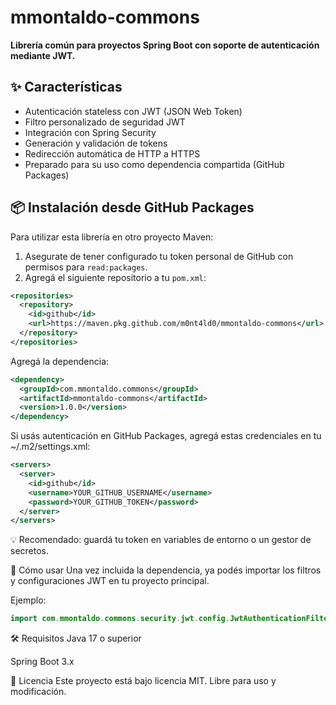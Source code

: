 # mmontaldo-commons

**Librería común para proyectos Spring Boot con soporte de autenticación mediante JWT.**

## ✨ Características

- Autenticación stateless con JWT (JSON Web Token)
- Filtro personalizado de seguridad JWT
- Integración con Spring Security
- Generación y validación de tokens
- Redirección automática de HTTP a HTTPS
- Preparado para su uso como dependencia compartida (GitHub Packages)

## 📦 Instalación desde GitHub Packages

Para utilizar esta librería en otro proyecto Maven:

1. Asegurate de tener configurado tu token personal de GitHub con permisos para `read:packages`.
2. Agregá el siguiente repositorio a tu `pom.xml`:

```xml
<repositories>
  <repository>
    <id>github</id>
    <url>https://maven.pkg.github.com/m0nt4ld0/mmontaldo-commons</url>
  </repository>
</repositories>
```
Agregá la dependencia:

```xml
<dependency>
  <groupId>com.mmontaldo.commons</groupId>
  <artifactId>mmontaldo-commons</artifactId>
  <version>1.0.0</version>
</dependency>
```
Si usás autenticación en GitHub Packages, agregá estas credenciales en tu ~/.m2/settings.xml:

```xml
<servers>
  <server>
    <id>github</id>
    <username>YOUR_GITHUB_USERNAME</username>
    <password>YOUR_GITHUB_TOKEN</password>
  </server>
</servers>
```
💡 Recomendado: guardá tu token en variables de entorno o un gestor de secretos.

🚀 Cómo usar
Una vez incluida la dependencia, ya podés importar los filtros y configuraciones JWT en tu proyecto principal.

Ejemplo:

```java
import com.mmontaldo.commons.security.jwt.config.JwtAuthenticationFilter;
```

🛠️ Requisitos
Java 17 o superior

Spring Boot 3.x

📄 Licencia
Este proyecto está bajo licencia MIT. Libre para uso y modificación.
